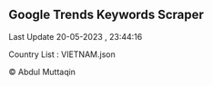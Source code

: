 

## Google Trends Keywords Scraper 
 
Last Update 20-05-2023 , 23:44:16

Country List :
VIETNAM.json



© Abdul Muttaqin 
